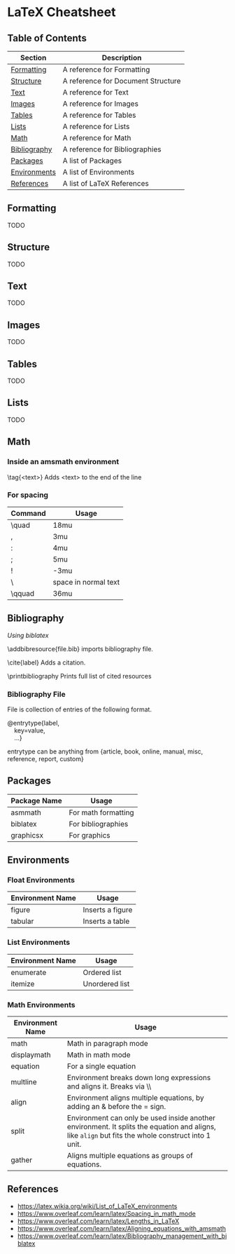 # LaTeX Cheatsheet

## Table of Contents

|Section|Description|
|-------|-----------|
|[Formatting](#Formatting)|A reference for Formatting|
|[Structure](#Structure)|A reference for Document Structure|
|[Text](#Text)|A reference for Text|
|[Images](#Images)|A reference for Images|
|[Tables](#Tables)|A reference for Tables|
|[Lists](#Lists)|A reference for Lists|
|[Math](#Math)|A reference for Math|
|[Bibliography](#Bibliography)|A reference for Bibliographies|
|[Packages](#Packages)|A list of Packages|
|[Environments](#Environments)|A list of Environments|
|[References](#References)|A list of LaTeX References|

## Formatting
TODO

## Structure
TODO

## Text
TODO

## Images
TODO

## Tables
TODO

## Lists
TODO

## Math

### Inside an amsmath environment

\tag{&lt;text&gt;} Adds &lt;text&gt; to the end of the line

### For spacing

|Command|Usage|
|-------|-----|
|\quad|18mu|
|\,|3mu|
|\:|4mu|
|\;|5mu|
|\!|-3mu|
|\ |space in normal text|
|\qquad|36mu|

## Bibliography

*Using biblatex*

\addbibresource{file.bib} imports bibliography file.

\cite{label} Adds a citation.

\printbibliography Prints full list of cited resources

### Bibliography File

File is collection of entries of the following format.

@entrytype{label,  
&nbsp;&nbsp;&nbsp;&nbsp;key=value,  
&nbsp;&nbsp;&nbsp;&nbsp;...}

entrytype can be anything from {article, book, online, manual, misc, reference, report, custom}


## Packages

|Package Name|Usage|
|------------|-----|
|asmmath|For math formatting|
|biblatex|For bibliographies|
|graphicsx|For graphics|

## Environments

### Float Environments

|Environment Name|Usage|
|----------------|-----|
|figure|Inserts a figure|
|tabular|Inserts a table|

### List Environments

|Environment Name|Usage|
|----------------|-----|
|enumerate|Ordered list|
|itemize|Unordered list|

### Math Environments

|Environment Name|Usage|
|----------------|-----|
|math|Math in paragraph mode|
|displaymath|Math in math mode|
|equation|For a single equation|
|multline|Environment breaks down long expressions and aligns it. Breaks via \\\\ |
|align|Environment aligns multiple equations, by adding an & before the = sign.|
|split|Environment can only be used inside another environment. It splits the equation and aligns, like `align` but fits the whole construct into 1 unit.|
|gather|Aligns multiple equations as groups of equations.|

## References

- https://latex.wikia.org/wiki/List_of_LaTeX_environments
- https://www.overleaf.com/learn/latex/Spacing_in_math_mode
- https://www.overleaf.com/learn/latex/Lengths_in_LaTeX
- https://www.overleaf.com/learn/latex/Aligning_equations_with_amsmath
- https://www.overleaf.com/learn/latex/Bibliography_management_with_biblatex
